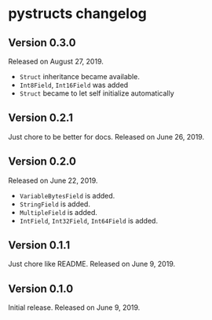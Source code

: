 # pystructs changelog

## Version 0.3.0

Released on August 27, 2019.

- `Struct` inheritance became available.
- `Int8Field`, `Int16Field` was added
- `Struct` became to let self initialize automatically

## Version 0.2.1

Just chore to be better for docs. Released on June 26, 2019.

## Version 0.2.0

Released on June 22, 2019.

- `VariableBytesField` is added.
- `StringField` is added.
- `MultipleField` is added.
- `IntField`, `Int32Field`, `Int64Field` is added.

## Version 0.1.1

Just chore like README. Released on June 9, 2019.

## Version 0.1.0

Initial release. Released on June 9, 2019.
